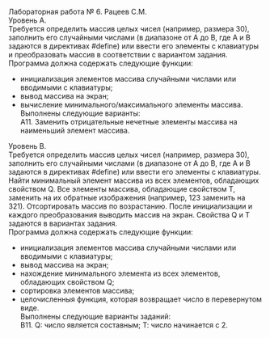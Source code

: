 Лабораторная работа № 6. Рацеев С.М.<br/>
Уровень А.<br/>
Требуется определить массив целых чисел (например, размера 30), заполнить его случайными числами (в диапазоне от А до В, где А и В задаются в директивах #define) или ввести его элементы с клавиатуры и преобразовать массив в соответствии с вариантом задания.<br/>
Программа должна содержать следующие функции:<br/>
- инициализация элементов массива случайными числами или вводимыми с клавиатуры;<br/>
- вывод массива на экран;<br/>
- вычисление минимального/максимального элементы массива.<br/>
Выполнены следующие варианты:<br/>
А11. Заменить отрицательные нечетные элементы массива на наименьший элемент массива.<br/>

Уровень В.<br/>
Требуется определить массив целых чисел (например, размера 30), заполнить его случайными числами (в диапазоне от А до В, где А и В задаются в директивах #define) или ввести его элементы с клавиатуры. Найти минимальный элемент массива из всех элементов, обладающих свойством Q. Все элементы массива, обладающие свойством Т, заменить на их обратные изображения (например, 123 заменить на 321). Отсортировать массив по возрастанию. После инициализации и каждого преобразования выводить массив на экран. Свойства Q и Т задаются в вариантах задания.<br/>
Программа должна содержать следующие функции:<br/>
- инициализация элементов массива случайными числами или вводимыми с клавиатуры;<br/>
- вывод массива на экран;<br/>
- нахождение минимального элемента из всех элементов, обладающих свойством Q;<br/>
- сортировка элементов массива;<br/>
- целочисленныя функция, которая возвращает число в перевернутом виде.<br/>
Выполнены следующие варианты заданий:<br/>
B11. Q: число является составным; Т: число начинается с 2.
